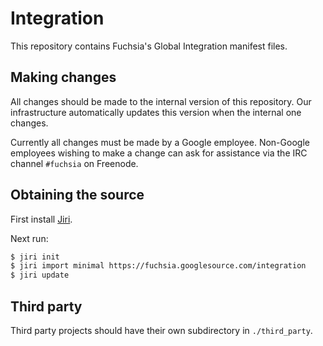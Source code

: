 # Integration

This repository contains Fuchsia's Global Integration manifest files.

## Making changes

All changes should be made to the internal version of this repository.
Our infrastructure automatically updates this version when the internal one
changes.

Currently all changes must be made by a Google employee. Non-Google employees
wishing to make a change can ask for assistance via the IRC channel `#fuchsia`
on Freenode.

## Obtaining the source

First install [Jiri].

Next run:

```sh
$ jiri init
$ jiri import minimal https://fuchsia.googlesource.com/integration
$ jiri update
```

## Third party

Third party projects should have their own subdirectory in `./third_party`.

[Jiri]: https://fuchsia.googlesource.com/jiri#Bootstrapping
